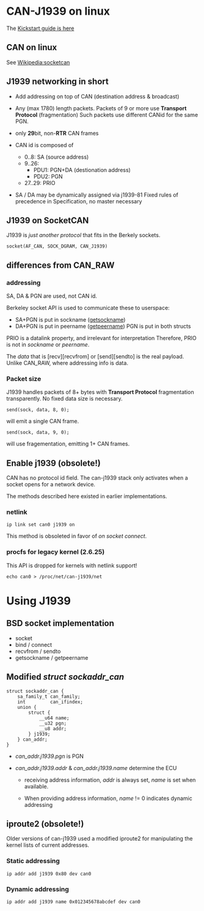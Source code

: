 # CAN-J1939 on linux

The [Kickstart guide is here](can-j1939-kickstart.md)

## CAN on linux

See [Wikipedia:socketcan](http://en.wikipedia.org/wiki/Socketcan)

## J1939 networking in short

* Add addressing on top of CAN (destination address & broadcast)

* Any (max 1780) length packets.
  Packets of 9 or more use **Transport Protocol** (fragmentation)
  Such packets use different CANid for the same PGN.

* only **29**bit, non-**RTR** CAN frames

* CAN id is composed of
  * 0..8: SA (source address)
  * 9..26:
    * PDU1: PGN+DA (destionation address)
    * PDU2: PGN
  * 27..29: PRIO

* SA / DA may be dynamically assigned via j1939-81
  Fixed rules of precedence in Specification, no master necessary

## J1939 on SocketCAN

J1939 is *just another protocol* that fits
in the Berkely sockets.

	socket(AF_CAN, SOCK_DGRAM, CAN_J1939)

## differences from CAN_RAW
### addressing

SA, DA & PGN are used, not CAN id.

Berkeley socket API is used to communicate these to userspace:

  * SA+PGN is put in sockname ([getsockname](http://man7.org/linux/man-pages/man2/getsockname.2.html))
  * DA+PGN is put in peername ([getpeername](http://man7.org/linux/man-pages/man2/getpeername.2.html))
    PGN is put in both structs

PRIO is a datalink property, and irrelevant for interpretation
Therefore, PRIO is not in *sockname* or *peername*.

The *data* that is [recv][recvfrom] or [send][sendto] is the real payload.
Unlike CAN_RAW, where addressing info is data.

### Packet size

J1939 handles packets of 8+ bytes with **Transport Protocol** fragmentation transparently.
No fixed data size is necessary.

	send(sock, data, 8, 0);

will emit a single CAN frame.

	send(sock, data, 9, 0);

will use fragementation, emitting 1+ CAN frames.

## Enable j1939 (obsolete!)

CAN has no protocol id field.
The can-j1939 stack only activates when a socket opens
for a network device.

The methods described here existed in earlier implementations.

### netlink

	ip link set can0 j1939 on

This method is obsoleted in favor of _on socket connect_.

### procfs for legacy kernel (2.6.25)

This API is dropped for kernels with netlink support!

	echo can0 > /proc/net/can-j1939/net

# Using J1939

## BSD socket implementation
* socket
* bind / connect
* recvfrom / sendto
* getsockname / getpeername

## Modified *struct sockaddr_can*

	struct sockaddr_can {
		sa_family_t can_family;
		int         can_ifindex;
		union {
			struct {
				__u64 name;
				__u32 pgn;
				__u8 addr;
			} j1939;
		} can_addr;
	}

* *can_addr.j1939.pgn* is PGN

* *can_addr.j1939.addr* & *can_addr.j1939.name*
  determine the ECU

  * receiving address information,
    *addr* is always set,
    *name* is set when available.

  * When providing address information,
    *name* != 0 indicates dynamic addressing

## iproute2 (obsolete!)

Older versions of can-j1939 used a modified iproute2
for manipulating the kernel lists of current addresses.

### Static addressing

	ip addr add j1939 0x80 dev can0

### Dynamic addressing

	ip addr add j1939 name 0x012345678abcdef dev can0
